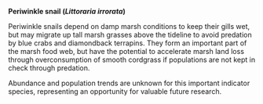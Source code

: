 **Periwinkle snail (*Littoraria irrorata*)**

Periwinkle snails depend on damp marsh conditions to keep their gills wet, but may migrate up tall marsh grasses above the tideline to avoid predation by blue crabs and diamondback terrapins. They form an important part of the marsh food web, but have the potential to accelerate marsh land loss through overconsumption of smooth cordgrass if populations are not kept in check through predation.

Abundance and population trends are unknown for this important indicator species, representing an opportunity for valuable future research. 
